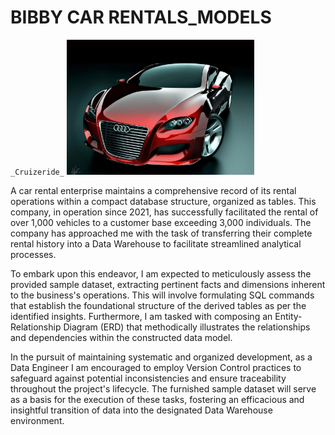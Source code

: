 # BIBBY CAR RENTALS_MODELS
`_Cruizeride_`
<img
  src="https://github.com/Ikisehestherjoan/DATA_MODELLING/blob/main/Audi%20car.jpg"
  alt="Alt text"
  title="Optional title"
  style="display: inline-block; margin: 0 auto; max-width: 300px">

A car rental enterprise maintains a comprehensive record of its rental operations within a compact database structure, organized as tables. This company, in operation since 2021, has successfully facilitated the rental of over 1,000 vehicles to a customer base exceeding 3,000 individuals. The company has approached me with the task of transferring their complete rental history into a Data Warehouse to facilitate streamlined analytical processes.

To embark upon this endeavor, I am expected to meticulously assess the provided sample dataset, extracting pertinent facts and dimensions inherent to the business's operations. This will involve formulating SQL commands that establish the foundational structure of the derived tables as per the identified insights. Furthermore, I am tasked with composing an Entity-Relationship Diagram (ERD) that methodically illustrates the relationships and dependencies within the constructed data model.

In the pursuit of maintaining systematic and organized development, as a Data Engineer I am encouraged to employ Version Control practices to safeguard against potential inconsistencies and ensure traceability throughout the project's lifecycle. The furnished sample dataset will serve as a basis for the execution of these tasks, fostering an efficacious and insightful transition of data into the designated Data Warehouse environment.
